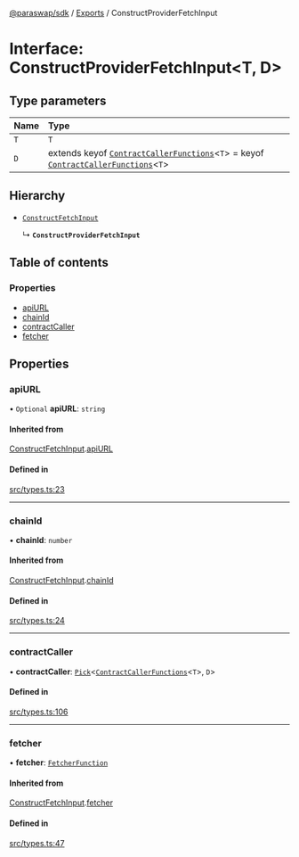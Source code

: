 [@paraswap/sdk](../README.md) / [Exports](../modules.md) / ConstructProviderFetchInput

# Interface: ConstructProviderFetchInput<T, D\>

## Type parameters

| Name | Type |
| :------ | :------ |
| `T` | `T` |
| `D` | extends keyof [`ContractCallerFunctions`](internal_.ContractCallerFunctions.md)<`T`\> = keyof [`ContractCallerFunctions`](internal_.ContractCallerFunctions.md)<`T`\> |

## Hierarchy

- [`ConstructFetchInput`](ConstructFetchInput.md)

  ↳ **`ConstructProviderFetchInput`**

## Table of contents

### Properties

- [apiURL](ConstructProviderFetchInput.md#apiurl)
- [chainId](ConstructProviderFetchInput.md#chainid)
- [contractCaller](ConstructProviderFetchInput.md#contractcaller)
- [fetcher](ConstructProviderFetchInput.md#fetcher)

## Properties

### apiURL

• `Optional` **apiURL**: `string`

#### Inherited from

[ConstructFetchInput](ConstructFetchInput.md).[apiURL](ConstructFetchInput.md#apiurl)

#### Defined in

[src/types.ts:23](https://github.com/paraswap/paraswap-sdk/blob/feat/token-transfer-fees-types/src/types.ts#L23)

___

### chainId

• **chainId**: `number`

#### Inherited from

[ConstructFetchInput](ConstructFetchInput.md).[chainId](ConstructFetchInput.md#chainid)

#### Defined in

[src/types.ts:24](https://github.com/paraswap/paraswap-sdk/blob/feat/token-transfer-fees-types/src/types.ts#L24)

___

### contractCaller

• **contractCaller**: [`Pick`](../modules/internal_.md#pick)<[`ContractCallerFunctions`](internal_.ContractCallerFunctions.md)<`T`\>, `D`\>

#### Defined in

[src/types.ts:106](https://github.com/paraswap/paraswap-sdk/blob/feat/token-transfer-fees-types/src/types.ts#L106)

___

### fetcher

• **fetcher**: [`FetcherFunction`](../modules/internal_.md#fetcherfunction)

#### Inherited from

[ConstructFetchInput](ConstructFetchInput.md).[fetcher](ConstructFetchInput.md#fetcher)

#### Defined in

[src/types.ts:47](https://github.com/paraswap/paraswap-sdk/blob/feat/token-transfer-fees-types/src/types.ts#L47)
